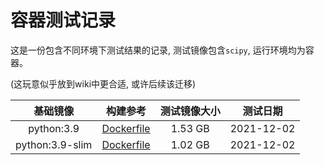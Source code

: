 # 容器测试记录

这是一份包含不同环境下测试结果的记录, 测试镜像包含`scipy`, 运行环境均为容器。

(这玩意似乎放到wiki中更合适, 或许后续该迁移)

基础镜像 | 构建参考 | 测试镜像大小 | 测试日期
:---:|:---:|:---:|:---:
python:3.9 | [Dockerfile](./Dockerfile.python3.9) | 1.53 GB | 2021-12-02
python:3.9-slim | [Dockerfile](./Dockerfile.python3.9-slim) | 1.02 GB | 2021-12-02
